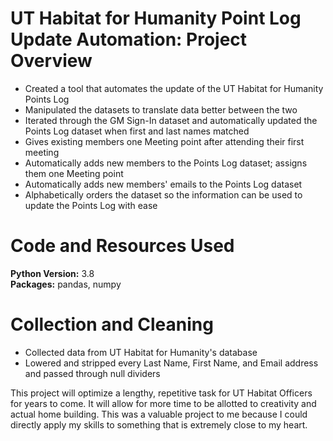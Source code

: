 # UT Habitat for Humanity Point Log Update Automation: Project Overview
*   Created a tool that automates the update of the UT Habitat for Humanity Points Log
*   Manipulated the datasets to translate data better between the two
*   Iterated through the GM Sign-In dataset and automatically updated the Points Log dataset when first and last names matched
*   Gives existing members one Meeting point after attending their first meeting
*   Automatically adds new members to the Points Log dataset; assigns them one Meeting point
*   Automatically adds new members' emails to the Points Log dataset
*   Alphabetically orders the dataset so the information can be used to update the Points Log with ease   

# Code and Resources Used
**Python Version:** 3.8\
**Packages:**   pandas, numpy

# Collection and Cleaning
*   Collected data from UT Habitat for Humanity's database
*   Lowered and stripped every Last Name, First Name, and Email address and passed through null dividers

This project will optimize a lengthy, repetitive task for UT Habitat Officers for years to come. It will allow for more time to be allotted to creativity and actual home building. This was a valuable project to me because I could directly apply my skills to something that is extremely close to my heart.

